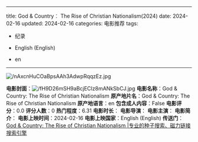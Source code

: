 
---
title: God & Country︰ The Rise of Christian Nationalism(2024)
date: 2024-02-16
updated: 2024-02-16
categories: 电影推荐
tags:

- 纪录

- English (English)
- en
---

<img src="https://image.tmdb.org/t/p/original/nAxcnHuCOaBpsAAh3AdwpRqqzEz.jpg" alt="/nAxcnHuCOaBpsAAh3AdwpRqqzEz.jpg" title="/nAxcnHuCOaBpsAAh3AdwpRqqzEz.jpg">

**电影封面**：<img src="https://image.tmdb.org/t/p/w200/fH9D26mSH9aBcjECIz8mANkSbCJ.jpg" alt="/fH9D26mSH9aBcjECIz8mANkSbCJ.jpg" title="/fH9D26mSH9aBcjECIz8mANkSbCJ.jpg">
**电影名称**：God & Country: The Rise of Christian Nationalism
**原产地片名**：God & Country: The Rise of Christian Nationalism
**原产地语言**：en
**包含成人内容**：False
**电影评分**：0.0
**评分人数**：0
**热门程度**：6.31
**电影时长**：
**电影导演**：
**电影主演**：
**电影简介**：
**电影上映时间**：2024-02-16
**电影上映国家**：English (English)
**传送门**：[God & Country: The Rise of Christian Nationalism |专业的种子搜索、磁力链接搜索引擎](https://movie.amd794.com:2083/?search=God%20%26%20Country%3A%20The%20Rise%20of%20Christian%20Nationalism&ordering=&mode=match_phrase&page_size=10&page=1)

